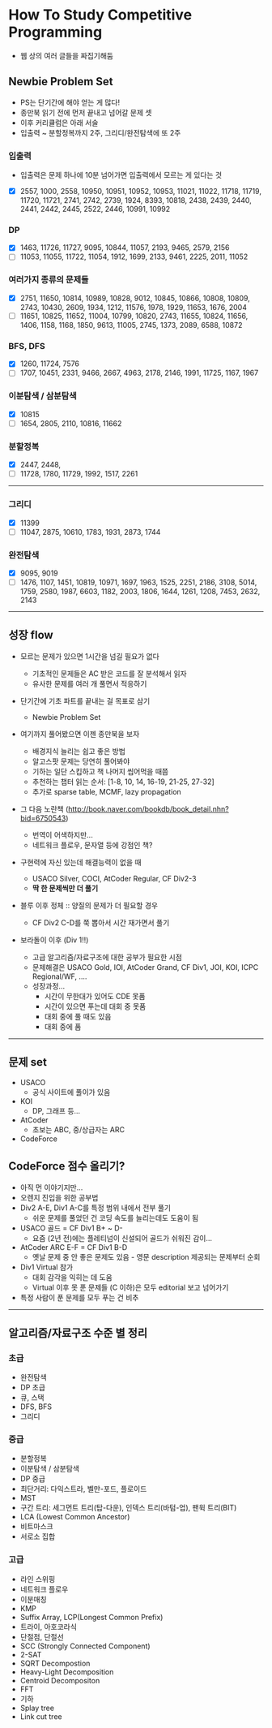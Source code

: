 # How To Study Competitive Programming

* 웹 상의 여러 글들을 짜집기해둠

## Newbie Problem Set
* PS는 단기간에 해야 얻는 게 많다!
* 종만북 읽기 전에 먼저 끝내고 넘어갈 문제 셋
* 이후 커리큘럼은 아래 서술
* 입출력 ~ 분할정복까지 2주, 그리디/완전탐색에 또 2주

### 입출력
  * 입출력은 문제 하나에 10분 넘어가면 입출력에서 모르는 게 있다는 것
  * [x] 2557, 1000, 2558, 10950, 10951, 10952, 10953, 11021, 11022, 11718, 11719, 11720, 11721, 2741, 2742, 2739, 1924, 8393, 10818, 2438, 2439, 2440, 2441, 2442, 2445, 2522, 2446, 10991, 10992

### DP
  * [x] 1463, 11726, 11727, 9095, 10844, 11057, 2193, 9465, 2579, 2156
  * [ ] 11053, 11055, 11722, 11054, 1912, 1699, 2133, 9461, 2225, 2011, 11052

### 여러가지 종류의 문제들
  * [x] 2751, 11650, 10814, 10989, 10828, 9012, 10845, 10866, 10808, 10809, 2743, 10430, 2609, 1934, 1212, 11576, 1978, 1929, 11653, 1676, 2004
  * [ ] 11651, 10825, 11652, 11004, 10799, 10820, 2743, 11655, 10824, 11656, 1406, 1158, 1168, 1850, 9613, 11005, 2745, 1373, 2089, 6588, 10872

### BFS, DFS
  * [x] 1260, 11724, 7576
  * [ ] 1707, 10451, 2331, 9466, 2667, 4963, 2178, 2146, 1991, 11725, 1167, 1967

### 이분탐색 / 삼분탐색
  * [x] 10815
  * [ ] 1654, 2805, 2110, 10816, 11662

### 분할정복
  * [x] 2447, 2448,
  * [ ] 11728, 1780, 11729, 1992, 1517, 2261

--- 

### 그리디
  * [x] 11399
  * [ ] 11047, 2875, 10610, 1783, 1931, 2873, 1744

### 완전탐색
  * [x] 9095, 9019
  * [ ] 1476, 1107, 1451, 10819, 10971, 1697, 1963, 1525, 2251, 2186, 3108, 5014, 1759, 2580, 1987, 6603, 1182, 2003, 1806, 1644, 1261, 1208, 7453, 2632, 2143

***

## 성장 flow
* 모르는 문제가 있으면 1시간을 넘길 필요가 없다
  * 기초적인 문제들은 AC 받은 코드를 잘 분석해서 읽자
  * 유사한 문제를 여러 개 풀면서 적응하기
* 단기간에 기초 파트를 끝내는 걸 목표로 삼기
  * Newbie Problem Set
* 여기까지 풀어봤으면 이젠 종만북을 보자
  * 배경지식 늘리는 쉽고 좋은 방법
  * 알고스팟 문제는 당연히 풀어봐야
  * 기하는 일단 스킵하고 책 나머지 씹어먹을 때쯤
  * 추천하는 챕터 읽는 순서: [1-8, 10, 14, 16-19, 21-25, 27-32]
  * 추가로 sparse table, MCMF, lazy propagation
* 그 다음 노란책 (http://book.naver.com/bookdb/book_detail.nhn?bid=6750543)
  * 번역이 어색하지만...
  * 네트워크 플로우, 문자열 등에 강점인 책?

* 구현력에 자신 있는데 해결능력이 없을 때
  * USACO Silver, COCI, AtCoder Regular, CF Div2-3
  * **딱 한 문제씩만 더 풀기**
* 블루 이후 정체 :: 양질의 문제가 더 필요할 경우
  * CF Div2 C-D를 쭉 뽑아서 시간 재가면서 풀기
* 보라돌이 이후 (Div 1!!)
  * 고급 알고리즘/자료구조에 대한 공부가 필요한 시점
  * 문제해결은 USACO Gold, IOI, AtCoder Grand, CF Div1, JOI, KOI, ICPC Regional/WF, ....
  * 성장과정... 
    * 시간이 무한대가 있어도 CDE 못품
    * 시간이 있으면 푸는데 대회 중 못품
    * 대회 중에 풀 때도 있음
    * 대회 중에 품

---

## 문제 set
* USACO
  * 공식 사이트에 풀이가 있음
* KOI
  * DP, 그래프 등...
* AtCoder
  * 초보는 ABC, 중/상급자는 ARC
* CodeForce

## CodeForce 점수 올리기?
* 아직 먼 이야기지만...
* 오렌지 진입을 위한 공부법
* Div2 A-E, Div1 A-C를 특정 범위 내에서 전부 풀기
  * 쉬운 문제를 풀었던 건 코딩 속도를 늘리는데도 도움이 됨
* USACO 골드 = CF Div1 B+ ~ D-
  * 요즘 (2년 전)에는 플레티넘이 신설되어 골드가 쉬워진 감이...
* AtCoder ARC E-F = CF Div1 B-D
  * 옛날 문제 중 안 좋은 문제도 있음 - 영문 description 제공되는 문제부터 순회
* Div1 Virtual 참가
  * 대회 감각을 익히는 데 도움
  * Virtual 이후 못 푼 문제들 (C 이하)은 모두 editorial 보고 넘어가기
* 특정 사람이 푼 문제를 모두 푸는 건 비추

---

## 알고리즘/자료구조 수준 별 정리
### 초급
* 완전탐색
* DP 초급
* 큐, 스택
* DFS, BFS
* 그리디

### 중급
* 분할정복
* 이분탐색 / 삼분탐색
* DP 중급
* 최단거리: 다익스트라, 벨만-포드, 플로이드
* MST
* 구간 트리: 세그먼트 트리(탑-다운), 인덱스 트리(바텀-업), 팬윅 트리(BIT)
* LCA (Lowest Common Ancestor)
* 비트마스크
* 서로소 집합

### 고급
* 라인 스위핑
* 네트워크 플로우
* 이분매칭
* KMP
* Suffix Array, LCP(Longest Common Prefix)
* 트라이, 아호코라식
* 단절점, 단절선
* SCC (Strongly Connected Component)
* 2-SAT
* SQRT Decompostion
* Heavy-Light Decomposition
* Centroid Decompositon
* FFT
* 기하
* Splay tree
* Link cut tree